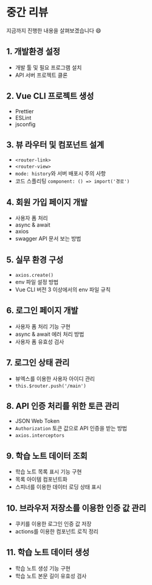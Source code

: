 # 중간 리뷰

지금까지 진행한 내용을 살펴보겠습니다 😄

## 1. 개발환경 설정

- 개발 툴 및 필요 프로그램 설치
- API 서버 프로젝트 클론

## 2. Vue CLI 프로젝트 생성

- Prettier
- ESLint
- jsconfig

## 3. 뷰 라우터 및 컴포넌트 설계

- `<router-link>`
- `<router-view>`
- `mode: history`와 서버 배포시 주의 사항
- 코드 스플리팅 `component: () => import('경로')`

## 4. 회원 가입 페이지 개발

- 사용자 폼 처리
- async & await
- axios
- swagger API 문서 보는 방법

## 5. 실무 환경 구성

- `axios.create()`
- env 파일 설정 방법
- Vue CLI 버전 3 이상에서의 env 파일 규칙

## 6. 로그인 페이지 개발

- 사용자 폼 처리 기능 구현
- async & await 에러 처리 방법
- 사용자 폼 유효성 검사

## 7. 로그인 상태 관리

- 뷰엑스를 이용한 사용자 아이디 관리
- `this.$router.push('/main')`

## 8. API 인증 처리를 위한 토큰 관리

- JSON Web Token
- `Authorization` 토큰 값으로 API 인증을 받는 방법
- `axios.interceptors`

## 9. 학습 노트 데이터 조회

- 학습 노트 목록 표시 기능 구현
- 목록 아이템 컴포넌트화
- 스피너를 이용한 데이터 로딩 상태 표시

## 10. 브라우저 저장소를 이용한 인증 값 관리

- 쿠키를 이용한 로그인 인증 값 저장
- actions를 이용한 컴포넌트 로직 정리

## 11. 학습 노트 데이터 생성
    
- 학습 노트 생성 기능 구현
- 학습 노트 본문 길이 유효성 검사
